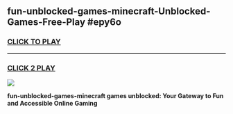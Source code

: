 
## fun-unblocked-games-minecraft-Unblocked-Games-Free-Play #epy6o
<h3>
<a href="https://us.freeplayer.one?title=fun-unblocked-games-minecraft&ref=9M">CLICK TO PLAY</a></h3>
<hr>

<h3>
<a href="https://us.freeplayer.one?title=fun-unblocked-games-minecraft&ref=9M">CLICK 2 PLAY</a>
  
</h3>

<a href="https://us.freeplayer.one?title=fun-unblocked-games-minecraft&ref=9M"><img src="https://clearcache.store/games.png"></a>


**fun-unblocked-games-minecraft games unblocked: Your Gateway to Fun and Accessible Online Gaming**
